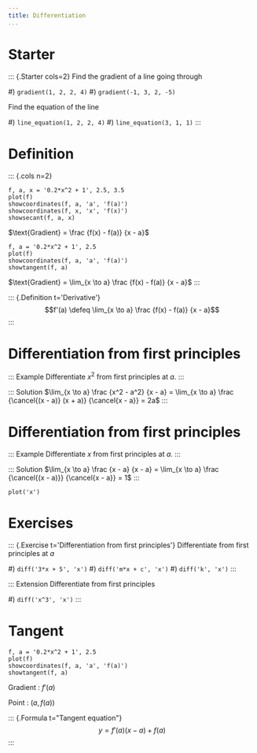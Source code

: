 ```yaml
---
title: Differentiation
...
```


# Starter

::: {.Starter cols=2}
Find the gradient of a line going through

#) `gradient(1, 2, 2, 4)`
#) `gradient(-1, 3, 2, -5)`

Find the equation of the line

#) `line_equation(1, 2, 2, 4)`
#) `line_equation(3, 1, 1)`
:::

# Definition

::: {.cols n=2}
~~~ {.graph b=-1.5 l=-3 r=7 t=4.5}
f, a, x = '0.2*x^2 + 1', 2.5, 3.5
plot(f)
showcoordinates(f, a, 'a', 'f(a)')
showcoordinates(f, x, 'x', 'f(x)')
showsecant(f, a, x)
~~~
$\text{Gradient} = \frac {f(x) - f(a)} {x - a}$

~~~ {.graph b=-1.5 l=-3 r=7 t=4.5}
f, a = '0.2*x^2 + 1', 2.5
plot(f)
showcoordinates(f, a, 'a', 'f(a)')
showtangent(f, a)
~~~
$\text{Gradient} = \lim_{x \to a} \frac {f(x) - f(a)} {x - a}$
:::

::: {.Definition t='Derivative'}
$$f'(a) \defeq \lim_{x \to a} \frac {f(x) - f(a)} {x - a}$$
:::

# Differentiation from first principles

::: Example
Differentiate $x^2$ from first principles at $a$.
:::

::: Solution
$\lim_{x \to a} \frac {x^2 - a^2} {x - a}
= \lim_{x \to a} \frac {\cancel{(x - a)} (x + a)} {\cancel{x - a}}
= 2a$
:::

# Differentiation from first principles

::: Example
Differentiate $x$ from first principles at $a$.
:::

::: Solution
$\lim_{x \to a} \frac {x - a} {x - a}
= \lim_{x \to a} \frac {\cancel{(x - a)}} {\cancel{x - a}}
= 1$
:::

~~~ {.graph b=-3 l=-3 r=3 t=3}
plot('x')
~~~

# Exercises

::: {.Exercise t='Differentiation from first principles'}
Differentiate from first principles at $a$

#) `diff('3*x + 5', 'x')`
#) `diff('m*x + c', 'x')`
#) `diff('k', 'x')`
:::

::: Extension
Differentiate from first principles

#) `diff('x^3', 'x')`
:::

# Tangent

~~~ {.graph b=-1.5 l=-3 r=7 t=4.5}
f, a = '0.2*x^2 + 1', 2.5
plot(f)
showcoordinates(f, a, 'a', 'f(a)')
showtangent(f, a)
~~~

Gradient
: $f'(a)$

Point
: $(a, f(a))$

::: {.Formula t="Tangent equation"}
$$y = f'(a) (x - a) + f(a)$$
:::
